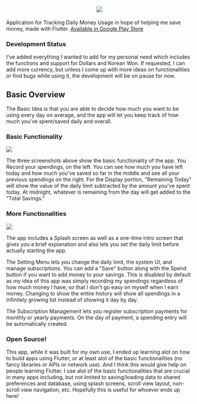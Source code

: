 
<h1 align="center">
  <img src="https://github.com/jerichoi224/MoneyTracker/blob/master/media/cover.png">
</h1>

Application for Tracking Daily Money Usage in hope of helping me save money, made with Flutter.
[Available in Google Play Store](https://play.google.com/store/apps/details?id=com.kahluabear.money_tracker)

### Development Status
I've added everything I wanted to add for my personal need which includes the functions and support for Dollars and Korean Won. If requested, I can add more currency, but unless I come up with more ideas on functionalities or find bugs while using it, the development will be on pause for now. 

## Basic Overview
The Basic Idea is that you are able to decide how much you want to be using every day on average, and the app will let you keep track of how much you've spent/saved daily and overall.

### Basic Functionality
<img src="https://github.com/jerichoi224/MoneyTracker/blob/master/media/screenshots1.jpeg">

The three screenshots above show the basic functionality of the app. You Record your spendings, on the left. You can see how much you have left today and how much you've saved so far in the middle and see all your previous spendings on the right. For the Display portion, "Remaining Today" will show the value of the daily limit subtracted by the amount you've spent today. At midnight, whatever is remaining from the day will get added to the "Total Savings."


### More Functionalities
<img src="https://github.com/jerichoi224/MoneyTracker/blob/master/media/screenshots2.jpeg">

The app includes a Splash screen as well as a one-time intro screen that gives you a brief explanation and also lets you set the daily limit before actually starting the app.

The Setting Menu lets you change the daily limit, the system UI, and manage subscriptions. You can add a "Save" button along with the Spend button if you want to add money to your savings. This is disabled by default as my idea of this app was simply recording my spendings regardless of how much money I have, so that I don't go easy on myself when I earn money. Changing to show the entire history will show all spendings in a infinitely growing list instead of showing it day by day.

The Subscription Management lets you register subscription payments for monthly or yearly payments. On the day of payment, a spending entry will be automatically created.

### Open Source!

This app, while it was built for my own use, I ended up learning alot on how to build apps using Flutter, or at least alot of the basic functionalities (no fancy libraries or APIs or network use). And I think this would give help on people learning Flutter. I use alot of the basic functionalities that are crucial in many apps including, but not limited to saving/loading data to shared preferences and database, using splash screens, scroll view layout, non-scroll view navigation, etc. Hopefully this is useful for whoever ends up here!
